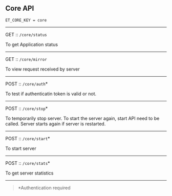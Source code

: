 ## Core API

```
ET_CORE_KEY = core
```

---

GET :: `/core/status`

To get Application status

---

GET :: `/core/mirror`

To view request received by server

---

POST :: `/core/auth`*

To test if authenticatin token is valid or not.

---

POST :: `/core/stop`*

To temporarily stop server. To start the server again, start API need to be called. Server starts again if server is restarted.

---

POST :: `/core/start`*

To start server

---

POST :: `/core/stats`*

To get server statistics

---

> *Authentication required
